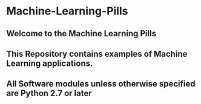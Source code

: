 # Machine-Learning-Pills

## Welcome to the Machine Learning Pills
## This Repository contains examples of Machine Learning applications.
## All Software modules unless otherwise specified are Python 2.7 or later 
